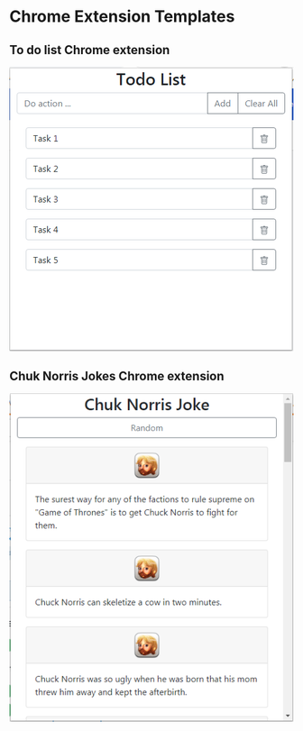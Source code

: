 # Chrome Extension Templates

## To do list Chrome extension 
![Todo List](./template-todo/img/screenshot.png)

## Chuk Norris Jokes Chrome extension 
![Chuk Norris Jokes](./template-jokes/img/screenshot.png)
